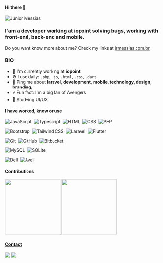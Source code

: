 #### Hi there 👋

![Júnior Messias](https://img.shields.io/badge/jr-messias-brightgreen)

### I'am a developer working at iopoint solving bugs, working with front-end, back-end and mobile.

Do you want know more about me? Check my links at <a href="https://www.jrmessias.com.br" target="_blank">jrmessias.com.br</a>

### BIO
- 🏢 I'm currently working at **iopoint**
- ⚙️ I use daily: `.php`, `.js`, `.html`, `.css`, `.dart`
- 💬 Ping me about **laravel**, **development**, **mobile**, **technology**, **design**, **branding**,
- ⚡️ Fun fact: I'm a big fan of Avengers
- 📖 Studying UI/UX

#### I have worked, know or use
![JavaScript](https://img.shields.io/badge/-JavaScript-252525?style=flat&logo=javascript)&nbsp;
![Typescript](https://img.shields.io/badge/-Typescript-252525?style=flat&logo=typescript)&nbsp;
![HTML](https://img.shields.io/badge/-HTML-252525?style=flat&logo=HTML5)&nbsp;
![CSS](https://img.shields.io/badge/-CSS-252525?style=flat&logo=CSS3&logoColor=1572B6)&nbsp;
![PHP](https://img.shields.io/badge/-PHP-252525?style=flat&logo=php)&nbsp;<br />

![Bootstrap](https://img.shields.io/badge/-Bootstrap-252525?style=flat&logo=bootstrap)&nbsp;
![Tailwind CSS](https://img.shields.io/badge/-Tailwindcss-252525?style=flat&logo=tailwindcss)&nbsp; 
![Laravel](https://img.shields.io/badge/-Laravel-252525?style=flat&logo=laravel)&nbsp;
![Flutter](https://img.shields.io/badge/-Flutter-252525?style=flat&logo=flutter)&nbsp;<br />

![Git](https://img.shields.io/badge/-Git-252525?style=flat&logo=git)&nbsp;
![GitHub](https://img.shields.io/badge/-GitHub-252525?style=flat&logo=github)&nbsp;
![Bitbucket](https://img.shields.io/badge/-Bitbucket-252525?style=flat&logo=bitbucket)&nbsp;<br />

![MySQL](https://img.shields.io/badge/-MySQL-252525?style=flat&logo=mysql)&nbsp;
![SQLite](https://img.shields.io/badge/-SQLite-252525?style=flat&logo=sqlite)&nbsp;

![Dell](https://img.shields.io/badge/-Dell-252525?style=flat&logo=dell)&nbsp;
![Avell](https://img.shields.io/badge/-Avell-252525?style=flat&logo=avell)&nbsp;

#### Contributions
<div>
<a href="https://github.com/jrmessias">
<img height="180em" src="https://github-readme-stats.vercel.app/api/top-langs/?username=jrmessias&layout=compact&langs_count=7&theme=dracula"/>
<img height="180em" src="https://github-readme-stats.vercel.app/api?username=jrmessias&show_icons=true&theme=dracula&include_all_commits=true&count_private=true"/>
</div>
  
#### Contact
<div>
<a href="https://instagram.com/jrmessias.dev" target="_blank">
  <img src="https://img.shields.io/badge/-Instagram-%23E4405F?style=for-the-badge&logo=instagram&logoColor=white"/>
</a>
<a href = "mailto:jrmessias@gmail.com" target="_blank">
<img src="https://img.shields.io/badge/Gmail-D14836?style=for-the-badge&logo=gmail&logoColor=white"/>
</a> 
</div>
